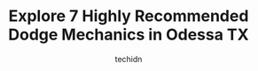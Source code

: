 ---
layout: ampstory
image: https://images.unsplash.com/photo-1665065337441-699748f75598?ixlib=rb-4.0.3&ixid=MnwxMjA3fDB8MHxwaG90by1wYWdlfHx8fGVufDB8fHx8&auto=format&fit=crop&w=640&h=853&q=80
author: techidn
featured: false
description: For top-quality automotive repairs and maintenance, visit the 7 best Dodge Mechanic in Odessa TX, USA. Their reputation for excellence and their dedication to customer satisfaction make them
title: Explore 7 Highly Recommended Dodge Mechanics in Odessa TX
cover:
   title: Explore 7 Highly Recommended Dodge Mechanics in Odessa TX
   subtitle: Rickpate
   background: https://images.unsplash.com/photo-1665065337441-699748f75598?ixlib=rb-4.0.3&ixid=MnwxMjA3fDB8MHxwaG90by1wYWdlfHx8fGVufDB8fHx8&auto=format&fit=crop&w=640&h=853&q=80

pages: 
 - layout: thirds
   top: <h1>#1 Premium Auto Care - Engine, Transmission, Electrical and Brake Shop Odessa</h1>
   bottom: "<p>I was so pleased with the auto engine repair that recently took place. The workmanship, professionalism and customer service from this team could not be beaten - they wen</p>"
   background: https://www.knot35.com/toplist/wp-content/uploads/2023/06/best-dodge-mechanic-1-in-odessa-tx-1685831002.jpeg
   backgroundblur: true
 - layout: thirds
   top: <h1>#2 Ryans Road Service and Diesel Repair</h1>
   bottom: "<p>1000 SOUTH, US-385, Odessa, TX 79764, United States</p>"
   background: https://www.knot35.com/toplist/wp-content/uploads/2023/06/best-dodge-mechanic-2-in-odessa-tx-1685831002.jpeg
   cta:
      link: https://www.knot35.com/toplist/explore-7-highly-recommended-dodge-mechanics-in-odessa-tx/
      text: Explore 7 Highly Recommended Dodge Mechanics in Odessa TX
 - layout: thirds
   top: <h1>#3 Woodys Auto Repair</h1>
   bottom: "<p>6106 N Dixie Blvd A, Odessa, TX 79762, United States</p>"
   background: https://www.knot35.com/toplist/wp-content/uploads/2023/06/best-dodge-mechanic-3-in-odessa-tx-1685831002.jpeg
   cta:
      link: https://www.knot35.com/toplist/explore-7-highly-recommended-dodge-mechanics-in-odessa-tx/
      text: Explore 7 Highly Recommended Dodge Mechanics in Odessa TX
 - layout: thirds
   top: <h1>#4 Darrells Garage</h1>
   bottom: "<p>2009 E Pearl St, Odessa, TX 79761, United States</p>"
   background: https://images.unsplash.com/photo-1515405295579-ba7b45403062?ixlib=rb-4.0.3&ixid=MnwxMjA3fDB8MHxwaG90by1wYWdlfHx8fGVufDB8fHx8&auto=format&fit=crop&w=640&h=853&q=80
   cta:
      link: https://www.knot35.com/toplist/explore-7-highly-recommended-dodge-mechanics-in-odessa-tx/
      text: Explore 7 Highly Recommended Dodge Mechanics in Odessa TX
 - layout: thirds
   top: <h1>#5 All American Chrysler Dodge Jeep Ram of Odessa Parts Center</h1>
   bottom: "<p>2510 E 8th St Suite #200, Odessa, TX 79761, United States</p>"
   background: https://images.unsplash.com/photo-1564951434112-64d74cc2a2d7?ixlib=rb-4.0.3&ixid=MnwxMjA3fDB8MHxwaG90by1wYWdlfHx8fGVufDB8fHx8&auto=format&fit=crop&w=640&h=853&q=80
   cta:
      link: https://www.knot35.com/toplist/explore-7-highly-recommended-dodge-mechanics-in-odessa-tx/
      text: Explore 7 Highly Recommended Dodge Mechanics in Odessa TX
 - layout: thirds
   top: <h1>#6 Lithia Hyundai of Odessa Service Department</h1>
   bottom: "<p>5000 John Ben Shepperd Pkwy Suite #100, Odessa, TX 79762, United States</p>"
   background: https://images.unsplash.com/photo-1613843873231-1447db182f97?ixlib=rb-4.0.3&ixid=MnwxMjA3fDB8MHxwaG90by1wYWdlfHx8fGVufDB8fHx8&auto=format&fit=crop&w=640&h=853&q=80
   cta:
      link: https://www.knot35.com/toplist/explore-7-highly-recommended-dodge-mechanics-in-odessa-tx/
      text: Explore 7 Highly Recommended Dodge Mechanics in Odessa TX
 - layout: thirds
   top: <h1>#7 Rodriguez Automotive</h1>
   bottom: "<p>400 W Clements St, Odessa, TX 79761, United States</p>"
   background: https://images.unsplash.com/photo-1615749413727-825b59a857b5?ixlib=rb-4.0.3&ixid=MnwxMjA3fDB8MHxwaG90by1wYWdlfHx8fGVufDB8fHx8&auto=format&fit=crop&w=640&h=853&q=80
   cta:
      link: https://www.knot35.com/toplist/explore-7-highly-recommended-dodge-mechanics-in-odessa-tx/
      text: Explore 7 Highly Recommended Dodge Mechanics in Odessa TX
 - layout: thirds
   middle: Continue reading...
   background: https://images.unsplash.com/photo-1614648718611-0635f29016cb?ixlib=rb-4.0.3&ixid=MnwxMjA3fDB8MHxwaG90by1wYWdlfHx8fGVufDB8fHx8&auto=format&fit=crop&w=640&h=853&q=80
   cta:
      link: https://www.knot35.com/toplist/explore-7-highly-recommended-dodge-mechanics-in-odessa-tx/
      text: Explore 7 Highly Recommended Dodge Mechanics in Odessa TX
      
---